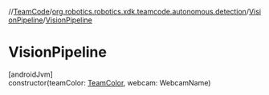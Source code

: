 //[TeamCode](../../../index.md)/[org.robotics.robotics.xdk.teamcode.autonomous.detection](../index.md)/[VisionPipeline](index.md)/[VisionPipeline](-vision-pipeline.md)

# VisionPipeline

[androidJvm]\
constructor(teamColor: [TeamColor](../-team-color/index.md), webcam: WebcamName)
